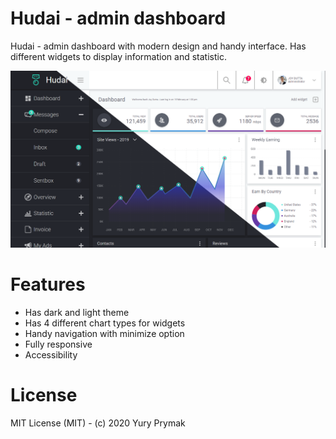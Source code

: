 # Hudai - admin dashboard

Hudai - admin dashboard with modern design and handy interface. Has different widgets to display information and statistic.

![Hudai dashboard preview](src/img/HudaiPreview.png)

# Features

- Has dark and light theme
- Has 4 different chart types for widgets
- Handy navigation with minimize option
- Fully responsive
- Accessibility

# License

MIT License (MIT) - (c) 2020 Yury Prymak